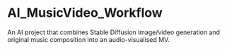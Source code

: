 # AI_MusicVideo_Workflow
 An AI project that combines Stable Diffusion image/video generation and original music composition into an audio-visualised MV.
